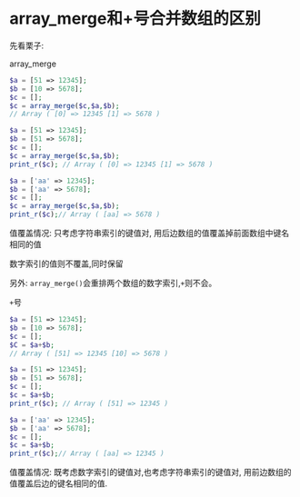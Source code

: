 # array_merge和+号合并数组的区别

先看栗子:

array_merge

```php
$a = [51 => 12345];
$b = [10 => 5678];
$c = [];
$c = array_merge($c,$a,$b); 
// Array ( [0] => 12345 [1] => 5678 ) 
```

```php
$a = [51 => 12345];
$b = [51 => 5678];
$c = [];
$c = array_merge($c,$a,$b); 
print_r($c); // Array ( [0] => 12345 [1] => 5678 )
```



```php
$a = ['aa' => 12345];
$b = ['aa' => 5678];
$c = [];
$c = array_merge($c,$a,$b); 
print_r($c);// Array ( [aa] => 5678 )
```



值覆盖情况:  只考虑字符串索引的键值对, 用后边数组的值覆盖掉前面数组中键名相同的值

数字索引的值则不覆盖,同时保留

另外:  `array_merge()`会重排两个数组的数字索引,`+`则不会。

`+`号

```php
$a = [51 => 12345];
$b = [10 => 5678];
$c = [];
$C = $a+$b; 
// Array ( [51] => 12345 [10] => 5678 ) 
```

```php
$a = [51 => 12345];
$b = [51 => 5678];
$c = [];
$c = $a+$b; 
print_r($c); // Array ( [51] => 12345 ) 
```



```php
$a = ['aa' => 12345];
$b = ['aa' => 5678];
$c = [];
$c = $a+$b; 
print_r($c);// Array ( [aa] => 12345 ) 
```

值覆盖情况:  既考虑数字索引的键值对,也考虑字符串索引的键值对, 用前边数组的值覆盖后边的键名相同的值.




